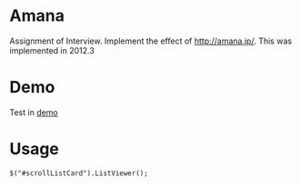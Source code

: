Amana
=====

Assignment of Interview. Implement the effect of http://amana.jp/.
This was implemented in 2012.3

Demo
=====

Test in <a href="http://kirokuan.github.io/Amana/demo/"> demo</a>

Usage
=====

    $("#scrollListCard").ListViewer();
